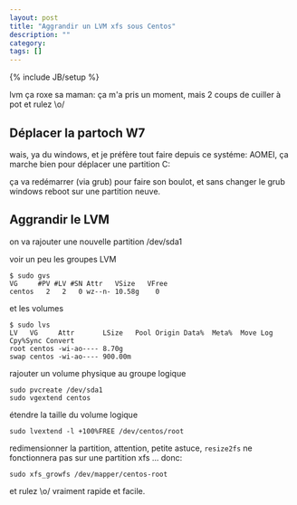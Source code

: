 ```yaml
---
layout: post
title: "Aggrandir un LVM xfs sous Centos"
description: ""
category: 
tags: []
---
```

{% include JB/setup %}


lvm ça roxe sa maman: ça m'a pris un moment, mais 2 coups de
cuiller à pot et rulez \o/

## Déplacer la partoch W7

wais, ya du windows, et je préfère tout faire depuis ce
systéme: AOMEI, ça marche bien pour déplacer une partition
C:

ça va redémarrer (via grub) pour faire son boulot, et sans
changer le grub windows reboot sur une partition neuve.

## Aggrandir le LVM

on va rajouter une nouvelle partition /dev/sda1

voir un peu les groupes LVM

    $ sudo gvs
    VG     #PV #LV #SN Attr   VSize   VFree
    centos   2   2   0 wz--n- 10.58g    0 


et les volumes

    $ sudo lvs
    LV   VG     Attr       LSize   Pool Origin Data%  Meta%  Move Log Cpy%Sync Convert
    root centos -wi-ao---- 8.70g                                                    
    swap centos -wi-ao---- 900.00m                                                    


rajouter un volume physique au groupe logique

    sudo pvcreate /dev/sda1
    sudo vgextend centos

étendre la taille du volume logique

    sudo lvextend -l +100%FREE /dev/centos/root


redimensionner la partition, attention, petite astuce,
`resize2fs` ne  fonctionnera pas sur une partition xfs ...
donc:

    sudo xfs_growfs /dev/mapper/centos-root


et rulez \o/
vraiment rapide et facile.
